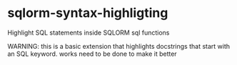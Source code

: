 # sqlorm-syntax-highligting

Highlight SQL statements inside SQLORM sql functions

WARNING: this is a basic extension that highlights docstrings that start with an SQL keyword. works need to be done to make it better